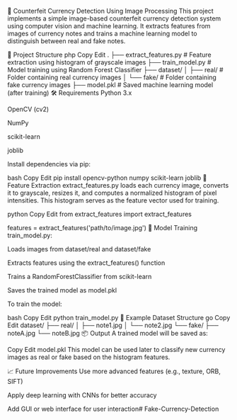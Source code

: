 🧾 Counterfeit Currency Detection Using Image Processing
This project implements a simple image-based counterfeit currency detection system using computer vision and machine learning. It extracts features from images of currency notes and trains a machine learning model to distinguish between real and fake notes.

📂 Project Structure
php
Copy
Edit
.
├── extract_features.py       # Feature extraction using histogram of grayscale images
├── train_model.py            # Model training using Random Forest Classifier
├── dataset/
│   ├── real/                 # Folder containing real currency images
│   └── fake/                 # Folder containing fake currency images
├── model.pkl                 # Saved machine learning model (after training)
🛠️ Requirements
Python 3.x

OpenCV (cv2)

NumPy

scikit-learn

joblib

Install dependencies via pip:

bash
Copy
Edit
pip install opencv-python numpy scikit-learn joblib
📸 Feature Extraction
extract_features.py loads each currency image, converts it to grayscale, resizes it, and computes a normalized histogram of pixel intensities. This histogram serves as the feature vector used for training.

python
Copy
Edit
from extract_features import extract_features

features = extract_features('path/to/image.jpg')
🧠 Model Training
train_model.py:

Loads images from dataset/real and dataset/fake

Extracts features using the extract_features() function

Trains a RandomForestClassifier from scikit-learn

Saves the trained model as model.pkl

To train the model:

bash
Copy
Edit
python train_model.py
🧪 Example Dataset Structure
go
Copy
Edit
dataset/
├── real/
│   ├── note1.jpg
│   └── note2.jpg
└── fake/
    ├── noteA.jpg
    └── noteB.jpg
📦 Output
A trained model will be saved as:

Copy
Edit
model.pkl
This model can be used later to classify new currency images as real or fake based on the histogram features.

📈 Future Improvements
Use more advanced features (e.g., texture, ORB, SIFT)

Apply deep learning with CNNs for better accuracy

Add GUI or web interface for user interaction# Fake-Currency-Detection
